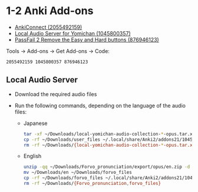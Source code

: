 # 1-2 Anki Add-ons

- [AnkiConnect (2055492159)](https://ankiweb.net/shared/info/2055492159)
- [Local Audio Server for Yomichan (1045800357)](https://ankiweb.net/shared/info/1045800357)
- [PassFail 2 Remove the Easy and Hard buttons (876946123)](https://ankiweb.net/shared/info/876946123)

Tools → Add-ons → Get Add-ons → Code:

```
2055492159 1045800357 876946123
```

## Local Audio Server

- Download the required audio files

- Run the following commands, depending on the language of the audio files:
  - Japanese

    ```bash
    tar -xf ~/Downloads/local-yomichan-audio-collection-*-opus.tar.xz -C ~/Downloads
    cp -rf ~/Downloads/user_files ~/.local/share/Anki2/addons21/1045800357
    rm -rf ~/Downloads/{local-yomichan-audio-collection-*-opus.tar.xz,user_files}
    ```

  - English

    ```bash
    unzip -qq ~/Downloads/Forvo_pronunciation/export/opus/en.zip -d ~/Downloads
    mv ~/Downloads/en ~/Downloads/forvo_files
    cp -rf ~/Downloads/forvo_files ~/.local/share/Anki2/addons21/1045800357/user_files
    rm -rf ~/Downloads/{Forvo_pronunciation,forvo_files}
    ```
